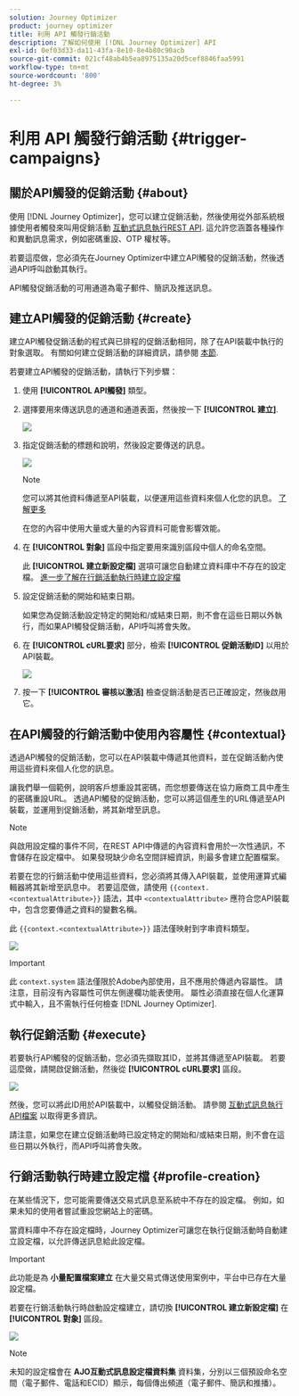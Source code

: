 ```yaml
---
solution: Journey Optimizer
product: journey optimizer
title: 利用 API 觸發行銷活動
description: 了解如何使用 [!DNL Journey Optimizer] API
exl-id: 0ef03d33-da11-43fa-8e10-8e4b80c90acb
source-git-commit: 021cf48ab4b5ea8975135a20d5cef8846faa5991
workflow-type: tm+mt
source-wordcount: '800'
ht-degree: 3%

---
```


# 利用 API 觸發行銷活動 {#trigger-campaigns}

## 關於API觸發的促銷活動 {#about}

使用 [!DNL Journey Optimizer]，您可以建立促銷活動，然後使用從外部系統根據使用者觸發來叫用促銷活動 [互動式訊息執行REST API](https://developer.adobe.com/journey-optimizer-apis/references/messaging/#tag/execution). 這允許您涵蓋各種操作和異動訊息需求，例如密碼重設、OTP 權杖等。

若要這麼做，您必須先在Journey Optimizer中建立API觸發的促銷活動，然後透過API呼叫啟動其執行。

API觸發促銷活動的可用通道為電子郵件、簡訊及推送訊息。

## 建立API觸發的促銷活動 {#create}

建立API觸發促銷活動的程式與已排程的促銷活動相同，除了在API裝載中執行的對象選取。 有關如何建立促銷活動的詳細資訊，請參閱 [本節](create-campaign.md).

若要建立API觸發的促銷活動，請執行下列步驟：

1. 使用 **[!UICONTROL API觸發]** 類型。

1. 選擇要用來傳送訊息的通道和通道表面，然後按一下 **[!UICONTROL 建立]**.

   ![](assets/api-triggered-type.png)

1. 指定促銷活動的標題和說明，然後設定要傳送的訊息。

   ![](assets/api-triggered-properties.png)

   >[!NOTE]
   >
   >您可以將其他資料傳遞至API裝載，以便運用這些資料來個人化您的訊息。 [了解更多](#contextual)
   >
   >在您的內容中使用大量或大量的內容資料可能會影響效能。

1. 在 **[!UICONTROL 對象]** 區段中指定要用來識別區段中個人的命名空間。

   此 **[!UICONTROL 建立新設定檔]** 選項可讓您自動建立資料庫中不存在的設定檔。 [進一步了解在行銷活動執行時建立設定檔](#profile-creation)

1. 設定促銷活動的開始和結束日期。

   如果您為促銷活動設定特定的開始和/或結束日期，則不會在這些日期以外執行，而如果API觸發促銷活動，API呼叫將會失敗。

1. 在 **[!UICONTROL cURL要求]** 部分，檢索 **[!UICONTROL 促銷活動ID]** 以用於API裝載。

   ![](assets/api-triggered-curl.png)

1. 按一下 **[!UICONTROL 審核以激活]** 檢查促銷活動是否已正確設定，然後啟用它。

## 在API觸發的行銷活動中使用內容屬性 {#contextual}

透過API觸發的促銷活動，您可以在API裝載中傳遞其他資料，並在促銷活動內使用這些資料來個人化您的訊息。

讓我們舉一個範例，說明客戶想重設其密碼，而您想要傳送在協力廠商工具中產生的密碼重設URL。 透過API觸發的促銷活動，您可以將這個產生的URL傳遞至API裝載，並運用到促銷活動，將其新增至訊息。

>[!NOTE]
>
>與啟用設定檔的事件不同，在REST API中傳遞的內容資料會用於一次性通訊，不會儲存在設定檔中。 如果發現缺少命名空間詳細資訊，則最多會建立配置檔案。

若要在您的行銷活動中使用這些資料，您必須將其傳入API裝載，並使用運算式編輯器將其新增至訊息中。 若要這麼做，請使用 `{{context.<contextualAttribute>}}` 語法，其中 `<contextualAttribute>` 應符合您API裝載中，包含您要傳遞之資料的變數名稱。

此 `{{context.<contextualAttribute>}}` 語法僅映射到字串資料類型。

![](assets/api-triggered-context.png)

>[!IMPORTANT]
>
>此 `context.system` 語法僅限於Adobe內部使用，且不應用於傳遞內容屬性。
請注意，目前沒有內容屬性可供左側邊欄功能表使用。 屬性必須直接在個人化運算式中輸入，且不需執行任何檢查 [!DNL Journey Optimizer].

## 執行促銷活動 {#execute}

若要執行API觸發的促銷活動，您必須先擷取其ID，並將其傳遞至API裝載。 若要這麼做，請開啟促銷活動，然後從 **[!UICONTROL cURL要求]** 區段。

![](assets/api-triggered-id.png)

然後，您可以將此ID用於API裝載中，以觸發促銷活動。 請參閱 [互動式訊息執行API檔案](https://developer.adobe.com/journey-optimizer-apis/references/messaging/#tag/execution) 以取得更多資訊。

請注意，如果您在建立促銷活動時已設定特定的開始和/或結束日期，則不會在這些日期以外執行，而API呼叫將會失敗。

## 行銷活動執行時建立設定檔 {#profile-creation}

在某些情況下，您可能需要傳送交易式訊息至系統中不存在的設定檔。 例如，如果未知的使用者嘗試重設您網站上的密碼。

當資料庫中不存在設定檔時，Journey Optimizer可讓您在執行促銷活動時自動建立設定檔，以允許傳送訊息給此設定檔。

>[!IMPORTANT]
>
>此功能是為 **小量配置檔案建立** 在大量交易式傳送使用案例中，平台中已存在大量設定檔。

若要在行銷活動執行時啟動設定檔建立，請切換 **[!UICONTROL 建立新設定檔]** 在 **[!UICONTROL 對象]** 區段。

![](assets/api-triggered-create-profile.png)

>[!NOTE]
>
>未知的設定檔會在 **AJO互動式訊息設定檔資料集** 資料集，分別以三個預設命名空間（電子郵件、電話和ECID）顯示，每個傳出頻道（電子郵件、簡訊和推播）。
